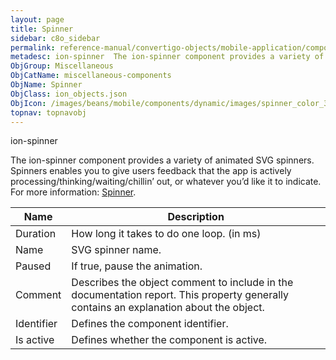 ```yaml
---
layout: page
title: Spinner
sidebar: c8o_sidebar
permalink: reference-manual/convertigo-objects/mobile-application/components/miscellaneous-components/spinner/
metadesc: ion-spinner  The ion-spinner component provides a variety of animated SVG spinners. Spinners enables you to give users feedback that the app is active
ObjGroup: Miscellaneous
ObjCatName: miscellaneous-components
ObjName: Spinner
ObjClass: ion_objects.json
ObjIcon: /images/beans/mobile/components/dynamic/images/spinner_color_32x32.png
topnav: topnavobj
---
```

ion-spinner<br/>

 The ion-spinner component provides a variety of animated SVG spinners. Spinners enables you to give users feedback that the app is actively processing/thinking/waiting/chillin’ out, or whatever you’d like it to indicate.<br/>
 For more information: <a href='https://ionicframework.com/docs/v3/api/components/spinner/Spinner/' target='_blank'>Spinner</a>.

Name | Description 
--- | ---
Duration | How long it takes to do one loop. (in ms)
Name | SVG spinner name.
Paused | If true, pause the animation.
Comment | Describes the object comment to include in the documentation report.  This property generally contains an explanation about the object. 
Identifier | Defines the component identifier.  
Is active | Defines whether the component is active. 

